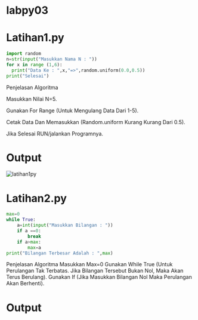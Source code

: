 # labpy03

# Latihan1.py

```Python
import random
n=str(input("Masukkan Nama N : "))
for x in range (1,6):
  print("Data Ke : ",x,"=>",random.uniform(0.0,0.5))
print("Selesai")
```

Penjelasan Algoritma

Masukkan Nilai N=5.

Gunakan For Range (Untuk Mengulang Data Dari 1-5).

Cetak Data Dan Memasukkan (Random.uniform Kurang Kurang Dari 0.5).

Jika Selesai RUN/jalankan Programnya.

# Output

![latihan1py](https://user-images.githubusercontent.com/46512629/52989718-4e1ed580-3437-11e9-9c2c-8e50d4f1bd04.png)


# Latihan2.py

```Python
max=0
while True:
	a=int(input("Masukkan Bilangan : "))
	if a ==0:
		break
	if a>max:
		max=a
print("Bilangan Terbesar Adalah : ",max)
```

Penjelasan Algoritma
Masukkan Max=0
Gunakan While True (Untuk Perulangan Tak Terbatas. Jika Bilangan Tersebut Bukan Nol, Maka Akan Terus Berulang).
Gunakan If (Jika Masukkan Bilangan Nol Maka Perulangan Akan Berhenti).

# Output


